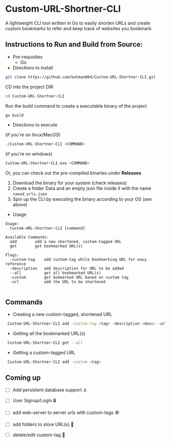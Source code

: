 # Custom-URL-Shortner-CLI
A lightweight CLI tool written in Go to easily shorten URLs and create custom bookmarks to refer and keep track of  websites you bookmark

## Instructions to Run and Build from Source:

- Pre-requisites
  - Go
- Directions to install

```bash 
git clone https://github.com/batman004/Custom-URL-Shortner-CLI.git
```
CD into the project DIR
```bash 
cd Custom-URL-Shortner-CLI
```

Run the build command to create a executable binary of the project
```bash 
go build
```

- Directions to execute

(if you're on linux/MacOS)

```bash
./Custom-URL-Shortner-CLI <COMMAND>
```

(if you're on windows)

```bash
Custom-URL-Shortner-CLI.exe <COMMAND>
```

Or, you can check out the pre-compiled binaries under **Releases**

1. Download the binary for your system (check releases)
2. Create a folder Data and an empty json file inside it with the name `saved_urls.json`
3. Spin up the CLI by executing the binary according to your OS (see above)

- Usage

```
Usage:
  Custom-URL-Shortner-CLI [command]

Available Commands:
  add        add a new shortened, custom-tagged URL
  get        get bookmarked URL(s)

Flags:
  -custom-tag    add custom-tag while bookmarking URL for easy reference
  -description   add description for URL to be added
  --all          get all bookmarked URL(s)
  -custom        get bokmarked URL based on custom tag
  -url           add the URL to be shortened
 
```

## Commands

- Creating a new custom-tagged, shortened URL

```bash
 Custom-URL-Shortner-CLI add -custom-tag <tag> -description <desc> -url <url>
```

- Getting all the bookmarked URL(s)
```bash
 Custom-URL-Shortner-CLI get --all
```
- Getting a custom-tagged URL
```bash
 Custom-URL-Shortner-CLI add -custom <tag>
```

## Coming up

- [ ] Add persistent database support ⚓
- [ ] User Signup/Login 🔒
- [ ] add web-server to server urls with custom-tags 🕸️
- [ ] add folders to store URL(s) 📁
- [ ] delete/edit custom-tag 📝





